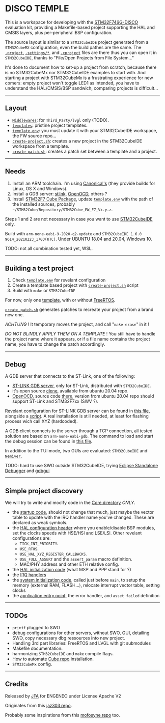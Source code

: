 # DISCO TEMPLE

This is a workspace for developing with the [STM32F746G-DISCO](https://www.st.com/en/evaluation-tools/32f746gdiscovery.html) evaluation kit, providing a Makefile-based project supporting the HAL and CMSIS layers, plus per-peripheral BSP configuration.

The source layout is similar to a `STM32CubeIDE` project generated from a `STM32CubeMX` configuration, even the build pathes are the same. The [`.project`](./templates/empty/.project), [`.settings/*`](./templates/empty/.settings/), and [`.cproject`](./templates/empty/.cproject) files are there thus you can open it in `STM32CubeIDE`, thanks to "File/Open Projects from File System..."

It's done to document how to set-up a project from scratch, because there is no STM32CubeMx nor STM32CubeIDE examples to start
with. And starting a project with STM32CubeMx is a frustrating experience for new comers: empty project won't toggle LED1 as intended, you have to understand the HAL/CMSIS/BSP sandwich, comparing projects is difficult...

---

## Layout

  * [`Middlewares`](./Middlewares/): for `Third_Party/lvgl` only (TODO).
  * [`templates`](./templates/): pristine project templates.
  * [`template.env`](./template.env): you must update it with your STM32CubeIDE workspace, the FW source repo...
  * [`create-project.sh`](./create-project.sh): creates a new project in the STM32CubeIDE workspace from a template.
  * [`create-patch.sh`](./create-patch.sh): creates a patch set between a template and a project.

---

## Needs

  1. Install an ARM toolchain. I'm using [Canonical's](https://launchpad.net/gcc-arm-embedded) (they provide builds for Linux, OS X and Windows).
  2. Install a GDB server: [stlink](https://github.com/texane/stlink), [OpenOCD](http://openocd.org/), others ?
  3. Install [STM32F7 Cube Package](https://www.st.com/en/embedded-software/stm32cubef7.html), update [`template.env`](./template.env) with the path of the installed sources, probably `~/STM32Cube/Repository/STM32Cube_FW_F7_Vx.y.z`.

Steps 1 and 2 are not necessary in case you want to use [STM32CubeIDE](https://www.st.com/en/development-tools/stm32cubeide.html) only.

Build with `arm-none-eabi-9-2020-q2-update` and `STM32CubeIDE 1.6.0 9614_20210223_1703(UTC)`.
Under UBUNTU 18.04 and 20.04, Windows 10.

TODO: not all combination tested yet, WSL.

---

## Building a test project

  1. Check [`template.env`](./template.env) for revelant configuration
  2. Create a template based project with [`create-project.sh`](./create-project.sh) script
  3. Build with `make` or `STM32CubeIDE`

For now, only one [template](./templates/empty/), with or without [FreeRTOS](./templates/freertos/).

[`create_patch.sh`](./create-patch.sh) generates patches to recreate your project from a brand new one.

*ACHTUNG* ! It temporary moves the project, and call "`make erase`" in it !

*DO NOT BLINDLY APPLY THEM ON A TEMPLATE* !
You still have to handle the project name where it appears, or if a file name contains the project name, you have to change the patch accordingly.

---

## Debug

A GDB server that connects to the ST-Link, one of the following:

  * [ST-LINK GDB server](./dbg_ressources/ST-LINK_gdbserver/), only for ST-Link, distributed with `STM32CubeIDE`.
  * it's open source [clone](https://github.com/stlink-org/stlink), available from ubuntu 20.04 repo.
  * [OpenOCD](http://openocd.org/), source code [there](git://git.code.sf.net/p/openocd/code
), version from ubuntu 20.04 repo should support ST-Link and STM32F7xx (SWV ?).

Revelant configuration for ST-LINK GDB server can be found in [this file](./dbg_ressources/ST-LINK_gdbserver/stm32f746g-disco_config.txt), alongside a [script](./dbg_ressources/ST-LINK_gdbserver/ST-LINK_gdbserver.sh). A real installation is still needed, at least for flashing process wich call XYZ (hardcoded).

A GDB client connects to the server through a TCP connection, all tested solution are based on `arm-none-eabi-gdb`. The command to load and start the debug session can be found in [this file](./templates/empty/gdbinit).

In addition to the TUI mode, two GUIs are evaluated: `STM32CubeIDE` and [`Nemiver`](https://wiki.gnome.org/Apps/Nemiver).

TODO: hard to use SWO outside STM32CubeIDE, trying [Eclipse Standalone Debugger](https://wiki.eclipse.org/CDT/StandaloneDebugger) and [gdbgui](https://github.com/cs01/gdbgui/)

---

## Simple project discovery

We will try to write and modify code in the [Core directory](./templates/empty/Core/) _ONLY_.

  * the [startup code](./templates/empty/Core/Startup/startup_stm32f746nghx.s), should not change that much, just maybe the vector table to update with the IRQ handler name you've changed. These are declared as weak symbols.
  * the [HAL configuration header](./templates/empty/Core/Inc/stm32f7xx_hal_conf.h) where you enable/disable BSP modules, set the clocks speeds with HSE/HSI and LSE/LSI. Other revelant configurations are:
    - `TICK_INT_PRIORITY`.
    - `USE_RTOS`.
    - `USE_HAL_XYZ_REGISTER_CALLBACKS`.
    - `USE_FULL_ASSERT` and the `assert_param` macro definition.
    - MAC/PHY address and other ETH relative config.
  * the [HAL initialization code](./templates/empty/Core/Src/stm32f7xx_hal_msp.c) (what MSP and PPP stand for ?)
  * the [IRQ handlers](./templates/empty/Core/Src/stm32f7xx_it.c)
  * the [system initialization code](./templates/empty/Core/Src/system_stm32f7xx.c), called just before `main`, to setup the memory (external RAM, FLASH...), relocate interrupt vector table, setting clocks
  * the [application entry point](./templates/empty/Core/Src/main.c), the error handler, and `asset_failed` definition

---

## TODOs

  * `printf` plugged to SWO
  * debug configurations for other servers, without SWO, GUI, detailing SWO, copy necessary dbg ressources into new project.
  * Handling 3rd part libraries: FreeRTOS and LVGL with git submodules
  * Makefile documentation.
  * harmonizing `STM32CubeIDE` and `make` compile flags.
  * How to automate [Cube repo](https://github.com/STMicroelectronics/STM32CubeF7) installation.
  * `STM32CubeMx` config.

---

## Credits

Released by [JFA](jf.argentino@peugeotp4.fr) for ENGENEO under License Apache V2

Originates from this [jaz303 repo](https://github.com/jaz303/stm32f746g-discovery-gcc.git).

Probably some inspirations from this [mofosyne repo](https://github.com/mofosyne/stm32h7xx-cubemx-makefile-openocd-gdbgui-example.git) too.
